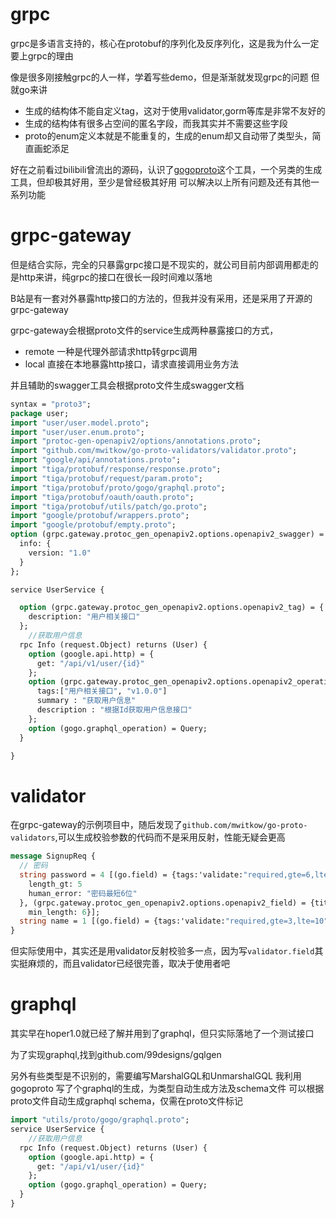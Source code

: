 # grpc
grpc是多语言支持的，核心在protobuf的序列化及反序列化，这是我为什么一定要上grpc的理由

像是很多刚接触grpc的人一样，学着写些demo，但是渐渐就发现grpc的问题
但就go来讲
- 生成的结构体不能自定义tag，这对于使用validator,gorm等库是非常不友好的
- 生成的结构体有很多占空间的匿名字段，而我其实并不需要这些字段
- proto的enum定义本就是不能重复的，生成的enum却又自动带了类型头，简直画蛇添足

好在之前看过bilibili曾流出的源码，认识了[gogoproto](https://github.com/gogo/protobuf)这个工具，一个另类的生成工具，但却极其好用，至少是曾经极其好用
可以解决以上所有问题及还有其他一系列功能



# grpc-gateway

但是结合实际，完全的只暴露grpc接口是不现实的，就公司目前内部调用都走的是http来讲，纯grpc的接口在很长一段时间难以落地

B站是有一套对外暴露http接口的方法的，但我并没有采用，还是采用了开源的grpc-gateway

grpc-gateway会根据proto文件的service生成两种暴露接口的方式，
- remote 一种是代理外部请求http转grpc调用
- local 直接在本地暴露http接口，请求直接调用业务方法

并且辅助的swagger工具会根据proto文件生成swagger文档
```protobuf
syntax = "proto3";
package user;
import "user/user.model.proto";
import "user/user.enum.proto";
import "protoc-gen-openapiv2/options/annotations.proto";
import "github.com/mwitkow/go-proto-validators/validator.proto";
import "google/api/annotations.proto";
import "tiga/protobuf/response/response.proto";
import "tiga/protobuf/request/param.proto";
import "tiga/protobuf/proto/gogo/graphql.proto";
import "tiga/protobuf/oauth/oauth.proto";
import "tiga/protobuf/utils/patch/go.proto";
import "google/protobuf/wrappers.proto";
import "google/protobuf/empty.proto";
option (grpc.gateway.protoc_gen_openapiv2.options.openapiv2_swagger) = {
  info: {
    version: "1.0"
  }
};

service UserService {

  option (grpc.gateway.protoc_gen_openapiv2.options.openapiv2_tag) = {
    description: "用户相关接口"
  };
    //获取用户信息
  rpc Info (request.Object) returns (User) {
    option (google.api.http) = {
      get: "/api/v1/user/{id}"
    };
    option (grpc.gateway.protoc_gen_openapiv2.options.openapiv2_operation) = {
      tags:["用户相关接口", "v1.0.0"]
      summary : "获取用户信息"
      description : "根据Id获取用户信息接口"
    };
    option (gogo.graphql_operation) = Query;
  }

}
```
# validator
在grpc-gateway的示例项目中，随后发现了`github.com/mwitkow/go-proto-validators`,可以生成校验参数的代码而不是采用反射，性能无疑会更高
```proto
message SignupReq {
  // 密码
  string password = 4 [(go.field) = {tags:'validate:"required,gte=6,lte=15" annotation:"密码"'}, (validator.field) = {
    length_gt: 5
    human_error: "密码最短6位"
  }, (grpc.gateway.protoc_gen_openapiv2.options.openapiv2_field) = {title: "密码"
    min_length: 6}];
  string name = 1 [(go.field) = {tags:'validate:"required,gte=3,lte=10" annotation:"昵称"'}];
}
```
但实际使用中，其实还是用validator反射校验多一点，因为写`validator.field`其实挺麻烦的，而且validator已经很完善，取决于使用者吧

# graphql
其实早在hoper1.0就已经了解并用到了graphql，但只实际落地了一个测试接口

为了实现graphql,找到github.com/99designs/gqlgen

另外有些类型是不识别的，需要编写MarshalGQL和UnmarshalGQL
我利用gogoproto 写了个graphql的生成，为类型自动生成方法及schema文件
可以根据proto文件自动生成graphql schema，仅需在proto文件标记
```proto
import "utils/proto/gogo/graphql.proto";
service UserService {
    //获取用户信息
  rpc Info (request.Object) returns (User) {
    option (google.api.http) = {
      get: "/api/v1/user/{id}"
    };
    option (gogo.graphql_operation) = Query;
  }
}
```
